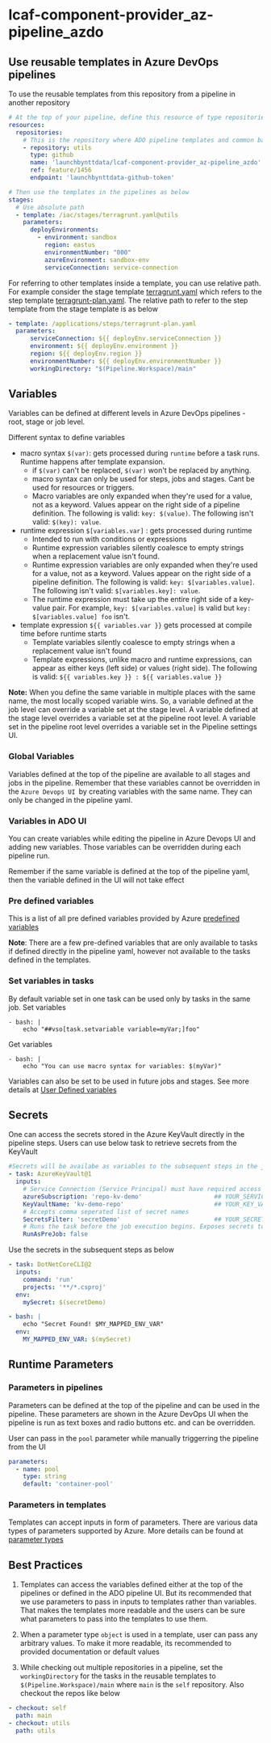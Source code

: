 # lcaf-component-provider_az-pipeline_azdo

## Use reusable templates in Azure DevOps pipelines

To use the reusable templates from this repository from a pipeline in another repository

```yaml
# At the top of your pipeline, define this resource of type repositories
resources:
  repositories:
    # This is the repository where ADO pipeline templates and common bash functions are stored
    - repository: utils
      type: github
      name: 'launchbynttdata/lcaf-component-provider_az-pipeline_azdo'
      ref: feature/1456
      endpoint: 'launchbynttdata-github-token'

# Then use the templates in the pipelines as below
stages:
  # Use absolute path
  - template: /iac/stages/terragrunt.yaml@utils
    parameters:
      deployEnvironments:
        - environment: sandbox
          region: eastus
          environmentNumber: "000"
          azureEnvironment: sandbox-env
          serviceConnection: service-connection
```

For referring to other templates inside a template, you can use relative path. For example consider the stage template [terragrunt.yaml](iac/stages/terragrunt.yaml) which refers to the step template [terragrunt-plan.yaml](iac/steps/terragrunt-plan.yaml). The relative path to refer to the step template from the stage template is as below

```yaml
- template: /applications/steps/terragrunt-plan.yaml
  parameters:
      serviceConnection: ${{ deployEnv.serviceConnection }}
      environment: ${{ deployEnv.environment }}
      region: ${{ deployEnv.region }}
      environmentNumber: ${{ deployEnv.environmentNumber }}
      workingDirectory: "$(Pipeline.Workspace)/main"
```

## Variables
Variables can be defined at different levels in Azure DevOps pipelines - root, stage or job level.

Different syntax to define variables
- macro syntax `$(var)`: gets processed during `runtime` before a task runs. Runtime happens after template expansion.
  - if `$(var)` can't be replaced, `$(var)` won't be replaced by anything.
  - macro syntax can only be used for steps, jobs and stages. Cant be used for resources or triggers.
  - Macro variables are only expanded when they're used for a value, not as a keyword. Values appear on the right side of a pipeline definition. The following is valid: `key: $(value)`. The following isn't valid: `$(key): value`.
- runtime expression `$[variables.var]` : gets processed during runtime
  - Intended to run with conditions or expressions
  - Runtime expression variables silently coalesce to empty strings when a replacement value isn't found.
  - Runtime expression variables are only expanded when they're used for a value, not as a keyword. Values appear on the right side of a pipeline definition. The following is valid: `key: $[variables.value]`. The following isn't valid: `$[variables.key]: value`.
  - The runtime expression must take up the entire right side of a key-value pair. For example, `key: $[variables.value]` is valid but `key: $[variables.value] foo` isn't.
- template expression `${{ variables.var }}` gets processed at compile time before runtime starts
  - Template variables silently coalesce to empty strings when a replacement value isn't found
  - Template expressions, unlike macro and runtime expressions, can appear as either keys (left side) or values (right side). The following is valid: `${{ variables.key }} : ${{ variables.value }}`

**Note:** When you define the same variable in multiple places with the same name, the most locally scoped variable wins. So, a variable defined at the job level can override a variable set at the stage level. A variable defined at the stage level overrides a variable set at the pipeline root level. A variable set in the pipeline root level overrides a variable set in the Pipeline settings UI.

### Global Variables

Variables defined at the top of the pipeline are available to all stages and jobs in the pipeline. Remember that these
variables cannot be overridden in the `Azure Devops UI `by creating variables with the same name. They can only be changed in the pipeline yaml.

### Variables in ADO UI
You can create variables while editing the pipeline in Azure Devops UI and adding new variables. Those variables can be overridden during each pipeline run.

Remember if the same variable is defined at the top of the pipeline yaml, then the variable defined in the UI will not take effect

### Pre defined variables
This is a list of all pre defined variables provided by Azure [predefined variables](https://learn.microsoft.com/en-us/azure/devops/pipelines/build/variables?view=azure-devops&tabs=yaml)

**Note**: There are a few pre-defined variables that are only available to tasks if defined directly in the pipeline yaml, however not available to the tasks defined in the templates.

### Set variables in tasks

By default variable set in one task can be used only by tasks in the same job.
Set variables
```
- bash: |
    echo "##vso[task.setvariable variable=myVar;]foo"
```

Get variables

```
- bash: |
    echo "You can use macro syntax for variables: $(myVar)"
```

Variables can also be set to be used in future jobs and stages. See more details at [User Defined variables](https://learn.microsoft.com/en-us/azure/devops/pipelines/process/set-variables-scripts?view=azure-devops&tabs=bash)

## Secrets
One can access the secrets stored in the Azure KeyVault directly in the pipeline steps. Users can use below task to retrieve secrets from the KeyVault

```yaml
#Secrets will be availabe as variables to the subsequent steps in the job
- task: AzureKeyVault@1
  inputs:
    # Service Connection (Service Principal) must have required access to the KeyVault
    azureSubscription: 'repo-kv-demo'                    ## YOUR_SERVICE_CONNECTION_NAME
    KeyVaultName: 'kv-demo-repo'                         ## YOUR_KEY_VAULT_NAME
    # Accepts comma seperated list of secret names
    SecretsFilter: 'secretDemo'                          ## YOUR_SECRET_NAME. Default value: *
    # Runs the task before the job execution begins. Exposes secrets to all tasks in the job, not just tasks that follow this one.
    RunAsPreJob: false
```

Use the secrets in the subsequent steps as below

```yaml
- task: DotNetCoreCLI@2
  inputs:
    command: 'run'
    projects: '**/*.csproj'
  env:
    mySecret: $(secretDemo)

- bash: |
    echo "Secret Found! $MY_MAPPED_ENV_VAR"
  env:
    MY_MAPPED_ENV_VAR: $(mySecret)
```



## Runtime Parameters

### Parameters in pipelines

Parameters can be defined at the top of the pipeline and can be used in the pipeline. These parameters are shown in the Azure DevOps UI when the pipeline is run as text boxes and radio buttons etc. and can be overridden.

User can pass in the `pool` parameter while manually triggerring the pipeline from the UI

```yaml
parameters:
  - name: pool
    type: string
    default: 'container-pool'
```

### Parameters in templates

Templates can accept inputs in form of parameters. There are various data types of parameters supported by Azure. More details can be found at [parameter types](https://learn.microsoft.com/en-us/azure/devops/pipelines/process/template-parameters?view=azure-devops#parameter-data-types)

## Best Practices

1. Templates can access the variables defined either at the top of the pipelines or defined in the ADO pipeline UI. But its recommended that we use parameters to pass in inputs to templates rather than variables. That makes the templates more readable and the users can be sure what parameters to pass into the templates to use them.

2. When a parameter type `object` is used in a template, user can pass any arbitrary values. To make it more readable, its recommended to provided documentation or default values

3. While checking out multiple repositories in a pipeline, set the `workingDirectory` for the tasks in the reusable templates to `$(Pipeline.Workspace)/main` where `main` is the `self` repository. Also checkout the repos like below

  ```yaml
  - checkout: self
    path: main
  - checkout: utils
    path: utils
  ```
